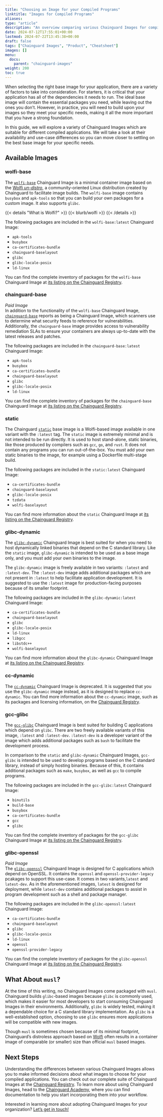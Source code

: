 ```yaml
---
title: "Choosing an Image for your Compiled Programs"
linktitle: "Images for Compiled Programs"
aliases: 
type: "article"
description: "An overview comparing various Chainguard Images for compiled programs"
date: 2024-07-12T17:55:01+00:00
lastmod: 2024-07-22T13:45:38+00:00
draft: false
tags: ["Chainguard Images", "Product", "Cheatsheet"]
images: []
menu:
  docs:
    parent: "chainguard-images"
weight: 200
toc: true
---
```


When selecting the right base image for your application, there are a variety of factors to take into consideration. For starters, it is critical that your application has all of the dependencies it needs to run. The ideal base image will contain the essential packages you need, while leaving out the ones you don’t. However, in practice, you will need to build upon your images so they meet your specific needs, making it all the more important that you have a strong foundation.

In this guide, we will explore a variety of Chainguard Images which are suitable for different compiled applications. We will take a look at their availability and use-case differences so you can move closer to settling on the best base image for your specific needs.


## Available Images

### wolfi-base

The [`wolfi-base`](https://images.chainguard.dev/directory/image/wolfi-base/versions) Chainguard Image is a minimal container image based on the [Wolfi *un-distro*](https://github.com/wolfi-dev/), a community-oriented Linux distribution created by Chainguard to facilitate image builds. The `wolfi-base` image contains `busybox` and `apk-tools` so that you can build your own packages for a custom image. It also supports `glibc`.

{{< details "What is Wolfi?" >}}
{{< blurb/wolfi >}}
{{< /details >}}

The following packages are included in the `wolfi-base:latest` Chainguard Image:
- `apk-tools`
- `busybox`
- `ca-certificates-bundle`
- `chainguard-baselayout`
- `glibc`
- `glibc-locale-posix`
- `ld-linux`

You can find the complete inventory of packages for the `wolfi-base` Chainguard Image at [its listing on the Chainguard Registry](https://images.chainguard.dev/directory/image/wolfi-base/versions).

### chainguard-base

*Paid Image* \
In addition to the functionality of the `wolfi-base` Chainguard Image, [`chainguard-base`](https://images.chainguard.dev/directory/image/chainguard-base/versions) reports as being a Chainguard Image, which scanners use to determine what security feeds to reference for vulnerabilities. Additionally, the `chainguard-base` image provides access to vulnerability remediation SLAs to ensure your containers are always up-to-date with the latest releases and patches.

The following packages are included in the `chainguard-base:latest` Chainguard Image:
- `apk-tools`
- `busybox`
- `ca-certificates-bundle`
- `chainguard-baselayout`
- `glibc`
- `glibc-locale-posix`
- `ld-linux`

You can find the complete inventory of packages for the `chainguard-base` Chainguard Image at [its listing on the Chainguard Registry](https://images.chainguard.dev/directory/image/chainguard-base/versions).

### static

The Chainguard [`static`](https://images.chainguard.dev/directory/image/static/versions) base image is a Wolfi-based image available in one variant with the `:latest` tag. The `static` image is extremely minimal and is not intended to be run directly. It is used to host stand-alone, static binaries, like those produced by compilers such as `gcc`, `go`, and `rust`. It does not contain any programs you can run out-of-the-box. You must add your own static binaries to the image, for example using a Dockerfile multi-stage build.
 
The following packages are included in the `static:latest` Chainguard Image:
- `ca-certificates-bundle`
- `chainguard-baselayout`
- `glibc-locale-posix`
- `tzdata`
- `wolfi-baselayout`

You can find more information about the `static` Chainguard Image at [its listing on the Chainguard Registry](https://images.chainguard.dev/directory/image/static/versions).

### glibc-dynamic

The [`glibc-dynamic`](https://images.chainguard.dev/directory/image/glibc-dynamic/versions) Chainguard Image is best suited for when you need to host dynamically linked binaries that depend on the C standard library. Like the `static` image, `glibc-dynamic` is intended to be used as a base image only, and you must add your own binaries to the image.

The `glibc-dynamic` image is freely available in two variants: `:latest` and `:latest-dev`. The `:latest-dev` image adds additional packages which are not present in `:latest` to help facilitate application development. It is suggested to use the `:latest` image for production-facing purposes because of its smaller footprint. 

The following packages are included in the `glibc-dynamic:latest` Chainguard Image:
- `ca-certificates-bundle`
- `chainguard-baselayout`
- `glibc`
- `glibc-locale-posix`
- `ld-linux`
- `libgcc`
- `libstdc++`
- `wolfi-baselayout`

You can find more information about the `glibc-dynamic` Chainguard Image at [its listing on the Chainguard Registry](https://images.chainguard.dev/directory/image/glibc-dynamic/versions).

### cc-dynamic

The [`cc-dynamic`](https://images.chainguard.dev/directory/image/cc-dynamic/versions) Chainguard Image is deprecated. It is suggested that you use the `glibc-dynamic` image instead, as it is designed to replace `cc-dynamic`. You can find more information about the `cc-dynamic` image, such as its packages and licensing information, on the [Chainguard Registry](https://images.chainguard.dev/directory/image/cc-dynamic/advisories).

### gcc-glibc

The [`gcc-glibc`](https://images.chainguard.dev/directory/image/gcc-glibc/versions) Chainguard Image is best suited for building C applications which depend on `glibc`. There are two freely available variants of this image, `:latest` and `:latest-dev`. `:latest-dev` is a developer variant of the image which adds additional packages such as `bash` to facilitate the development process. 

In comparison to the `static` and `glibc-dynamic` Chainguard Images, `gcc-glibc` is intended to be used to develop programs based on the C standard library, instead of simply hosting binaries. Because of this, it contains additional packages such as `make`, `busybox`, as well as `gcc` to compile programs.

The following packages are included in the `gcc-glibc:latest` Chainguard Image:
- `binutils`
- `build-base`
- `busybox`
- `ca-certificates-bundle`
- `gcc`
- `glibc`

You can find the complete inventory of packages for the `gcc-glibc` Chainguard Image at [its listing on the Chainguard Registry](https://images.chainguard.dev/directory/image/gcc-glibc/versions).

### glibc-openssl

*Paid Image* \
The [`glibc-openssl`](https://images.chainguard.dev/directory/image/glibc-openssl/versions) Chainguard Image is designed for C applications which depend on OpenSSL. It contains the `openssl` and `openssl-provider-legacy` pcakages to support this use-case. It comes in two variants,`latest` and `latest-dev`. As in the aforementioned images, `latest` is designed for deployment, while `latest-dev` contains additional packages to assist in program development such as a shell and package manager.

The following packages are included in the `glibc-openssl:latest` Chainguard Image:
- `ca-certificates-bundle`
- `chainguard-baselayout`
- `glibc`
- `glibc-locale-posix`
- `ld-linux`
- `openssl`
- `openssl-provider-legacy`

You can find the complete inventory of packages for the `glibc-openssl` Chainguard Image at [its listing on the Chainguard Registry](https://images.chainguard.dev/directory/image/glibc-openssl/versions).


## What About `musl`?

At the time of this writing, no Chainguard Images come packaged with `musl`. Chainguard builds `glibc`-based images because `glibc` is commonly used, which makes it easier for most developers to start consuming Chainguard Images in their environments. Additionally, `glibc` is widely tested, making it a dependable choice for a C standard library implementation. As `glibc` is a well-established option, choosing to use `glibc` ensures more applications will be compatible with new images.

Though `musl` is sometimes chosen because of its minimal footprint, Chainguard’s distroless approach based on [Wolfi](https://www.chainguard.dev/unchained/introducing-wolfi-the-first-linux-un-distro) often results in a container image of comparable (or smaller) size than official `musl` based images. 

## Next Steps

Understanding the differences between various Chainguard Images allows you to make informed decisions about what images to choose for your compiled applications. You can check out our complete suite of Chainguard Images at the [Chainguard Registry](https://images.chainguard.dev/). To learn more about using Chainguard Images, head to the [Chainguard Academy](/chainguard/chainguard-images/), where you can find documentation to help you start incorporating them into your workflow.

Interested in learning more about adopting Chainguard Images for your organization? [Let’s get in touch!](https://www.chainguard.dev/contact)
